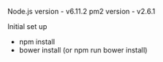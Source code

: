 Node.js version - v6.11.2
pm2 version - v2.6.1

Initial set up
- npm install
- bower install (or npm run bower install)

